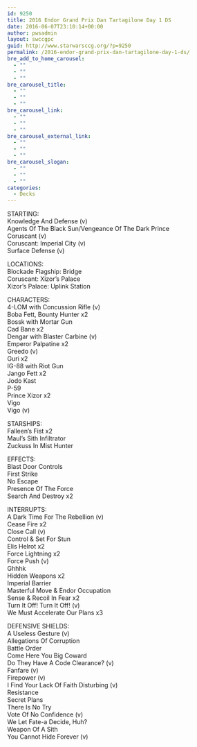 ```yaml
---
id: 9250
title: 2016 Endor Grand Prix Dan Tartagilone Day 1 DS
date: 2016-06-07T23:10:14+00:00
author: pwsadmin
layout: swccgpc
guid: http://www.starwarsccg.org/?p=9250
permalink: /2016-endor-grand-prix-dan-tartagilone-day-1-ds/
bre_add_to_home_carousel:
  - ""
  - ""
  - ""
bre_carousel_title:
  - ""
  - ""
  - ""
bre_carousel_link:
  - ""
  - ""
  - ""
bre_carousel_external_link:
  - ""
  - ""
  - ""
bre_carousel_slogan:
  - ""
  - ""
  - ""
categories:
  - Decks
---
```

STARTING:  
Knowledge And Defense (v)  
Agents Of The Black Sun/Vengeance Of The Dark Prince  
Coruscant (v)  
Coruscant: Imperial City (v)  
Surface Defense (v)

LOCATIONS:  
Blockade Flagship: Bridge  
Coruscant: Xizor&#8217;s Palace  
Xizor&#8217;s Palace: Uplink Station

CHARACTERS:  
4-LOM with Concussion Rifle (v)  
Boba Fett, Bounty Hunter x2  
Bossk with Mortar Gun  
Cad Bane x2  
Dengar with Blaster Carbine (v)  
Emperor Palpatine x2  
Greedo (v)  
Guri x2  
IG-88 with Riot Gun  
Jango Fett x2  
Jodo Kast  
P-59  
Prince Xizor x2  
Vigo  
Vigo (v)

STARSHIPS:  
Falleen&#8217;s Fist x2  
Maul&#8217;s Sith Infiltrator  
Zuckuss In Mist Hunter

EFFECTS:  
Blast Door Controls  
First Strike  
No Escape  
Presence Of The Force  
Search And Destroy x2

INTERRUPTS:  
A Dark Time For The Rebellion (v)  
Cease Fire x2  
Close Call (v)  
Control & Set For Stun  
Elis Helrot x2  
Force Lightning x2  
Force Push (v)  
Ghhhk  
Hidden Weapons x2  
Imperial Barrier  
Masterful Move & Endor Occupation  
Sense & Recoil In Fear x2  
Turn It Off! Turn It Off! (v)  
We Must Accelerate Our Plans x3

DEFENSIVE SHIELDS:  
A Useless Gesture (v)  
Allegations Of Corruption  
Battle Order  
Come Here You Big Coward  
Do They Have A Code Clearance? (v)  
Fanfare (v)  
Firepower (v)  
I Find Your Lack Of Faith Disturbing (v)  
Resistance  
Secret Plans  
There Is No Try  
Vote Of No Confidence (v)  
We Let Fate-a Decide, Huh?  
Weapon Of A Sith  
You Cannot Hide Forever (v)